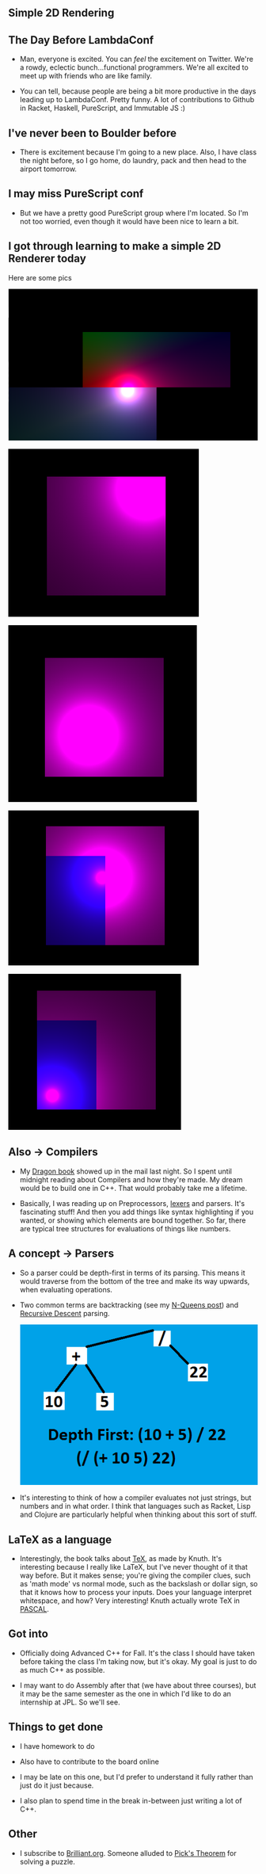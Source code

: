 ## Simple 2D Rendering

## The Day Before LambdaConf

- Man, everyone is excited. You can *feel* the excitement on Twitter.
  We're a rowdy, eclectic bunch...functional programmers. 
  We're all excited to meet up with friends who are like family.
  
- You can tell, because people are being a bit more productive in the days
  leading up to LambdaConf. Pretty funny. A lot of contributions to Github
  in Racket, Haskell, PureScript, and Immutable JS :)
  
## I've never been to Boulder before

- There is excitement because I'm going to a new place.
  Also, I have class the night before, so I go home, do laundry,
  pack and then head to the airport tomorrow. 
  
## I may miss PureScript conf

- But we have a pretty good PureScript group where I'm located.
  So I'm not too worried, even though it would have been nice to learn a bit.
  
## I got through learning to make a simple 2D Renderer today 

Here are some pics

![gp_001](/images/gp_001.png)

![gp_002](/images/gp_002.png)

![gp_003](/images/gp_003.png)

![gp_004](/images/gp_004.png)

![gp_005](/images/gp_005.png)

## Also -> Compilers

- My [Dragon book](https://en.wikipedia.org/wiki/Compilers:_Principles,_Techniques,_and_Tools) showed up in the mail last night. 
  So I spent until midnight reading about Compilers and how they're made.
  My dream would be to build one in C++. That would probably take me a lifetime. 
  
- Basically, I was reading up on Preprocessors, [lexers](https://en.wikipedia.org/wiki/Lexical_analysis) and parsers. 
  It's fascinating stuff! And then you add things like syntax highlighting if you wanted,
  or showing which elements are bound together. So far, there are typical tree structures
  for evaluations of things like numbers. 
  
## A concept -> Parsers

- So a parser could be depth-first in terms of its parsing. This means it would traverse from the bottom
  of the tree and make its way upwards, when evaluating operations.
  
- Two common terms are backtracking (see my [N-Queens post](https://kammitama5.github.io/Sunday-May-14th/)) and [Recursive Descent](https://en.wikipedia.org/wiki/Recursive_descent_parser) parsing.
  
  ![parseme](/images/parseme.png)
  
- It's interesting to think of how a compiler evaluates not just strings, but numbers
  and in what order. I think that languages such as Racket, Lisp and Clojure are particularly
  helpful when thinking about this sort of stuff. 
  
## LaTeX as a language

- Interestingly, the book talks about [TeX](https://en.wikipedia.org/wiki/TeX), as made by Knuth. 
  It's interesting because I really like LaTeX, but I've never thought of it that way before.
  But it makes sense; you're giving the compiler clues, such as 'math mode' vs normal mode,
  such as the backslash or dollar sign, so that it knows how to process your inputs. 
  Does your language interpret whitespace, and how? 
  Very interesting!
  Knuth actually wrote TeX in [PASCAL](http://www.literateprogramming.com/knuthweb.pdf). 
  
## Got into

- Officially doing Advanced C++ for Fall. It's the class I should have taken before
  taking the class I'm taking now, but it's okay. My goal is just to do as much C++
  as possible. 
 
 - I may want to do Assembly after that (we have about three courses), 
   but it may be the same semester as the one in which I'd like to do an internship at JPL.
   So we'll see. 
   
## Things to get done 

- I have homework to do 
- Also have to contribute to the board online 

- I may be late on this one, but I'd prefer to understand it fully rather than just do it 
  just because. 
  
- I also plan to spend time in the break in-between just writing a lot of C++. 
  
  
## Other

- I subscribe to [Brilliant.org](https://brilliant.org/explorations/algebra-fundamentals/?utm_medium=cpc&utm_source=google&utm_campaign=sitelink&utm_content=algebra_puzzles/?utm_medium=cpc&utm_source=search&utm_term=brilliant%20org&utm_content=&utm_campaign=brilliant_brand&ga_referrer=&gclid=CISsp_HwhtQCFQ9EfgodPSMFDA). Someone alluded to [Pick's Theorem](https://en.wikipedia.org/wiki/Pick%27s_theorem) for solving a puzzle.
  
  


